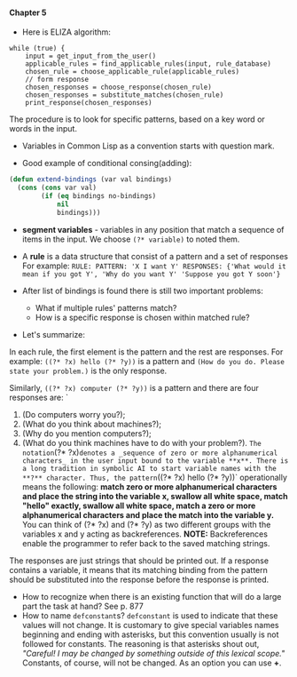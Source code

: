 #### Chapter 5

- Here is ELIZA algorithm:

```
while (true) {
    input = get_input_from_the_user()
    applicable_rules = find_applicable_rules(input, rule_database)
    chosen_rule = choose_applicable_rule(applicable_rules)
    // form response
    chosen_responses = choose_response(chosen_rule)
    chosen_responses = substitute_matches(chosen_rule)
    print_response(chosen_responses)
```
The procedure is to look for specific patterns, based on a key word
or words in the input.

- Variables in Common Lisp as a convention starts with question mark.

- Good example of conditional consing(adding):
``` cl
(defun extend-bindings (var val bindings)
  (cons (cons var val)
        (if (eq bindings no-bindings)
            nil
            bindings)))
```
- **segment variables** - variables in any position that match a sequence of items in the
  input. We choose `(?* variable)` to noted them.

- A **rule** is a data structure that consist of a pattern and a set of responses
For example:
`
RULE:
    PATTERN: 'X I want Y'
    RESPONSES:
    {'What would it mean if you got Y',
     'Why do you want Y'
     'Suppose you got Y soon'}
`
- After list of bindings is found there is still two important problems:
  * What if multiple rules' patterns match?
  * How is a specific response is chosen within matched rule?

- Let's summarize:

In each rule, the first element is the pattern and the rest are responses. For example:
`((?* ?x) hello (?* ?y))` is a pattern and
`(How do you do. Please state your problem.)` is the only response.

Similarly, `((?* ?x) computer (?* ?y))` is a pattern and there are four responses
are:
`
1. (Do computers worry you?);
2. (What do you think about machines?);
3. (Why do you mention computers?);
4. (What do you think machines have to do with your problem?).
`
The notation `(?* ?x)` denotes a _sequence of zero or more alphanumerical characters_ in
the user input bound to the variable **x**. There is a long tradition in symbolic AI to
start variable names with the **?** character. Thus, the pattern `((?* ?x) hello (?* ?y))`
operationally means the following: **match zero or more alphanumerical characters and
place the string into the variable x, swallow all white space, match "hello" exactly,
swallow all white space, match a zero or more alphanumerical characters and place the
match into the variable y.** You can think of (?* ?x) and (?* ?y) as two different groups
with the variables x and y acting as backreferences.
**NOTE:** Backreferences enable the programmer to refer back to the saved matching strings.

The responses are just strings that should be printed out. If a response contains a
variable, it means that its matching binding from the pattern should be substituted into
the response before the response is printed.

- How to recognize when there is an existing function that will do a large part the task
  at hand? See p. 877
- How to name `defconstant`s?
`defconstant` is used to indicate that these values will not change. It is
customary to give special variables names beginning and ending with asterisks, but this
convention usually is not followed for constants. The reasoning is that asterisks
shout out, _"Careful! I may be changed by something outside of this lexical scope."_
Constants, of course, will not be changed. As an option you can use **+**.
